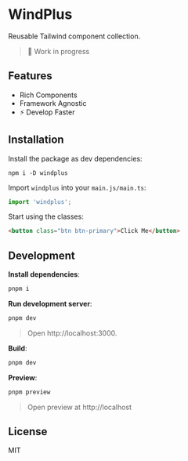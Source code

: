 # WindPlus

Reusable Tailwind component collection.

> 🚧 Work in progress

## Features

- Rich Components
- Framework Agnostic
- ⚡️ Develop Faster

## Installation

Install the package as dev dependencies:

```
npm i -D windplus
```

Import `windplus` into your `main.js/main.ts`:

```ts
import 'windplus';
```

Start using the classes:

```html
<button class="btn btn-primary">Click Me</button>
```

## Development

**Install dependencies**:

```bash
pnpm i
```

**Run development server**:

```bash
pnpm dev
```

> Open http://localhost:3000.

**Build**:

```bash
pnpm dev
```

**Preview**:

```bash
pnpm preview
```

> Open preview at http://localhost

## License

MIT
